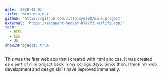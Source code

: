 ```yaml
---
date: '2020-03-01'
title: 'Mini Project'
github: 'https://github.com/Jittojoyes98/mini-project'
external: 'https://eloquent-hoover-b7e2f3.netlify.app/'
tech:
  - HTML
  - CSS
  - JS
showInProjects: true
---
```


This was the first web app that i created with html and css. It was created as a part of mini project back in my college days. Since then, I think my web development and design skills have improved immensely.
